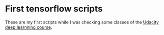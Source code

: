 # First tensorflow scripts

These are my first scripts while I was checking some classes of the [Udacity deep learnning course](https://br.udacity.com/course/deep-learning--ud730/).